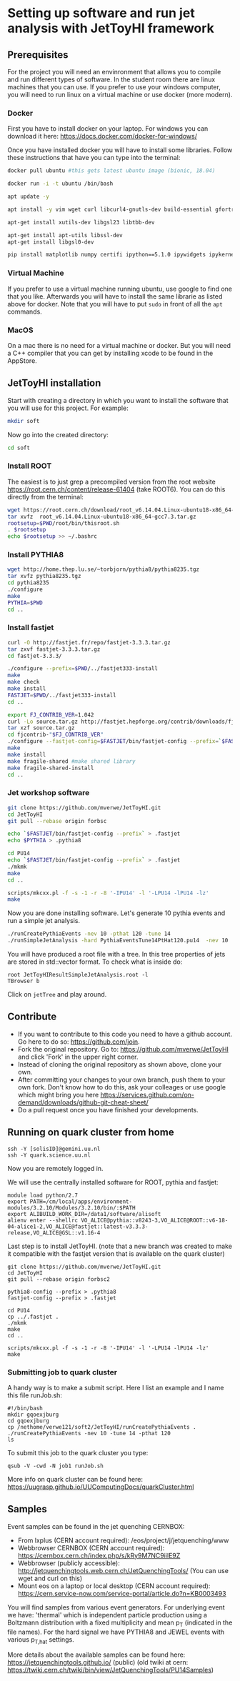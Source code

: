 # Setting up software and run jet analysis with JetToyHI framework

## Prerequisites

For the project you will need an envinronment that allows you to compile and run different types of software. In the student room there are linux machines that you can use. If you prefer to use your windows computer, you will need to run linux on a virtual machine or use docker (more modern).

### Docker
First you have to install docker on your laptop. For windows you can download it here: https://docs.docker.com/docker-for-windows/

Once you have installed docker you will have to install some libraries. Follow these instructions that have you can type into the terminal:
```sh
docker pull ubuntu #this gets latest ubuntu image (bionic, 18.04)

docker run -i -t ubuntu /bin/bash

apt update -y

apt install -y vim wget curl libcurl4-gnutls-dev build-essential gfortran cmake libmysqlclient-dev xorg-dev libglu1-mesa-dev libfftw3-dev libssl1.0 libssl1.0-dev libxml2-dev git unzip python-pip autoconf automake autopoint texinfo gettext libtool libtool-bin pkg-config bison flex libperl-dev libbz2-dev libboost-all-dev swig liblzma-dev libnanomsg-dev libyaml-cpp-dev rsync lsb-release unzip environment-modules

apt-get install xutils-dev libgsl23 libtbb-dev

apt-get install apt-utils libssl-dev
apt-get install libgsl0-dev

pip install matplotlib numpy certifi ipython==5.1.0 ipywidgets ipykernel notebook metakernel pyyaml
```

### Virtual Machine
If you prefer to use a virtual machine running ubuntu, use google to find one that you like. Afterwards you will have to install the same librarie as listed above for docker. Note that you will have to put `sudo` in front of all the `apt` commands.

### MacOS
On a mac there is no need for a virtual machine or docker. But you will need a C++ compiler that you can get by installing xcode to be found in the AppStore.

## JetToyHI installation

Start with creating a directory in which you want to install the software that you will use for this project. For example:
```sh
mkdir soft
```
Now go into the created directory:
```sh
cd soft
```

### Install ROOT
The easiest is to just grep a precompiled version from the root website https://root.cern.ch/content/release-61404 (take ROOT6). You can do this directly from the terminal:
```sh
wget https://root.cern.ch/download/root_v6.14.04.Linux-ubuntu18-x86_64-gcc7.3.tar.gz
tar xvfz  root_v6.14.04.Linux-ubuntu18-x86_64-gcc7.3.tar.gz
rootsetup=$PWD/root/bin/thisroot.sh
. $rootsetup
echo $rootsetup >> ~/.bashrc
```

### Install PYTHIA8
```sh
wget http://home.thep.lu.se/~torbjorn/pythia8/pythia8235.tgz
tar xvfz pythia8235.tgz
cd pythia8235
./configure
make
PYTHIA=$PWD
cd ..
```

### Install fastjet

```sh
curl -O http://fastjet.fr/repo/fastjet-3.3.3.tar.gz 
tar zxvf fastjet-3.3.3.tar.gz
cd fastjet-3.3.3/

./configure --prefix=$PWD/../fastjet333-install
make
make check
make install
FASTJET=$PWD/../fastjet333-install
cd ..

export FJ_CONTRIB_VER=1.042 
curl -Lo source.tar.gz http://fastjet.hepforge.org/contrib/downloads/fjcontrib-"$FJ_CONTRIB_VER".tar.gz
tar xzf source.tar.gz
cd fjcontrib-"$FJ_CONTRIB_VER"
./configure --fastjet-config=$FASTJET/bin/fastjet-config --prefix=`$FASTJET/bin/fastjet-config --prefix`
make 
make install 
make fragile-shared #make shared library
make fragile-shared-install
cd ..
```

### Jet workshop software
```sh
git clone https://github.com/mverwe/JetToyHI.git
cd JetToyHI
git pull --rebase origin forbsc

echo `$FASTJET/bin/fastjet-config --prefix` > .fastjet
echo $PYTHIA > .pythia8
```

```sh
cd PU14
echo `$FASTJET/bin/fastjet-config --prefix` > .fastjet
./mkmk
make
cd ..

scripts/mkcxx.pl -f -s -1 -r -8 '-IPU14' -l '-LPU14 -lPU14 -lz'
make
```

Now you are done installing software. Let's generate 10 pythia events and run a simple jet analysis.
```sh
./runCreatePythiaEvents -nev 10 -pthat 120 -tune 14
./runSimpleJetAnalysis -hard PythiaEventsTune14PtHat120.pu14  -nev 10
```

You will have produced a root file with a tree. In this tree properties of jets are stored in std::vector format. To check what is inside do:
```
root JetToyHIResultSimpleJetAnalysis.root -l
TBrowser b
```
Click on `jetTree` and play around.

## Contribute
* If you want to contribute to this code you need to have a github account. Go here to do so: https://github.com/join.
* Fork the original repository. Go to: https://github.com/mverwe/JetToyHI and click 'Fork' in the upper right corner.
* Instead of cloning the original repository as shown above, clone your own.
* After committing your changes to your own branch, push them to your own fork. Don't know how to do this, ask your colleages or use google which might bring you here https://services.github.com/on-demand/downloads/github-git-cheat-sheet/
* Do a pull request once you have finished your developments.

## Running on quark cluster from home
```
ssh -Y [solisID]@gemini.uu.nl
ssh -Y quark.science.uu.nl
```
Now you are remotely logged in.

We will use the centrally installed software for ROOT, pythia and fastjet:
```
module load python/2.7
export PATH=/cm/local/apps/environment-modules/3.2.10/Modules/3.2.10/bin/:$PATH
export ALIBUILD_WORK_DIR=/data1/software/alisoft
alienv enter --shellrc VO_ALICE@pythia::v8243-3,VO_ALICE@ROOT::v6-18-04-alice1-2,VO_ALICE@fastjet::latest-v3.3.3-release,VO_ALICE@GSL::v1.16-4
```

Last step is to install JetToyHI. (note that a new branch was created to make it compatible with the fastjet version that is available on the quark cluster)
```
git clone https://github.com/mverwe/JetToyHI.git
cd JetToyHI
git pull --rebase origin forbsc2

pythia8-config --prefix > .pythia8
fastjet-config --prefix > .fastjet

cd PU14
cp ../.fastjet .
./mkmk
make
cd ..

scripts/mkcxx.pl -f -s -1 -r -8 '-IPU14' -l '-LPU14 -lPU14 -lz'
make
```

### Submitting job to quark cluster
A handy way is to make a submit script. Here I list an example and I name this file runJob.sh:
```
#!/bin/bash
mkdir gqoexjburg
cd gqoexjburg
cp /nethome/verwe121/soft2/JetToyHI/runCreatePythiaEvents .
./runCreatePythiaEvents -nev 10 -tune 14 -pthat 120
ls
```
To submit this job to the quark cluster you type:
```
qsub -V -cwd -N job1 runJob.sh
```
More info on quark cluster can be found here: https://uugrasp.github.io/UUComputingDocs/quarkCluster.html

## Samples
Event samples can be found in the jet quenching CERNBOX:
* From lxplus (CERN account required): /eos/project/j/jetquenching/www
* Webbrowser CERNBOX (CERN account required): https://cernbox.cern.ch/index.php/s/kRy9M7NC9iilE9Z
* Webbrowser (publicly accessible): http://jetquenchingtools.web.cern.ch/JetQuenchingTools/ (You can use wget and curl on this)
* Mount eos on a laptop or local desktop (CERN account required): https://cern.service-now.com/service-portal/article.do?n=KB0003493 

You will find samples from various event generators. For underlying event we have: 'thermal' which is independent particle production using a Boltzmann distribution with a fixed multiplicity and mean p<sub>T</sub> (indicated in the file names). For the hard signal we have PYTHIA8 and JEWEL events with various p<sub>T,hat</sub> settings.

More details about the available samples can be found here: https://jetquenchingtools.github.io/ (public)
(old twiki at cern: https://twiki.cern.ch/twiki/bin/view/JetQuenchingTools/PU14Samples)


